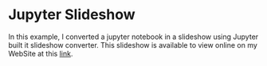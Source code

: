 # Jupyter Slideshow

In this example, I converted a jupyter notebook in a slideshow using Jupyter built it slideshow converter. This slideshow is available to view online on my WebSite at this [link](https://pierpaolo28.github.io/Projects/project14.html#/).

